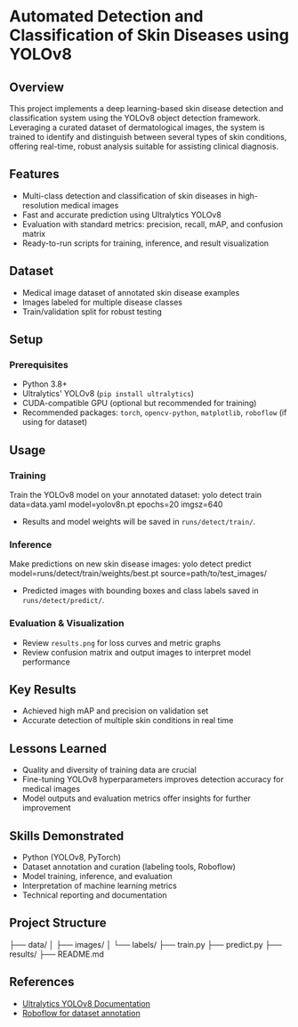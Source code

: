# Automated Detection and Classification of Skin Diseases using YOLOv8

## Overview
This project implements a deep learning-based skin disease detection and classification system using the YOLOv8 object detection framework. Leveraging a curated dataset of dermatological images, the system is trained to identify and distinguish between several types of skin conditions, offering real-time, robust analysis suitable for assisting clinical diagnosis.

## Features
- Multi-class detection and classification of skin diseases in high-resolution medical images
- Fast and accurate prediction using Ultralytics YOLOv8
- Evaluation with standard metrics: precision, recall, mAP, and confusion matrix
- Ready-to-run scripts for training, inference, and result visualization

## Dataset
- Medical image dataset of annotated skin disease examples
- Images labeled for multiple disease classes
- Train/validation split for robust testing

## Setup
### Prerequisites
- Python 3.8+
- Ultralytics' YOLOv8 (`pip install ultralytics`)
- CUDA-compatible GPU (optional but recommended for training)
- Recommended packages: `torch`, `opencv-python`, `matplotlib`, `roboflow` (if using for dataset)

## Usage

### Training
Train the YOLOv8 model on your annotated dataset:
yolo detect train data=data.yaml model=yolov8n.pt epochs=20 imgsz=640

- Results and model weights will be saved in `runs/detect/train/`.

### Inference
Make predictions on new skin disease images:
yolo detect predict model=runs/detect/train/weights/best.pt source=path/to/test_images/

- Predicted images with bounding boxes and class labels saved in `runs/detect/predict/`.

### Evaluation & Visualization
- Review `results.png` for loss curves and metric graphs
- Review confusion matrix and output images to interpret model performance

## Key Results
- Achieved high mAP and precision on validation set
- Accurate detection of multiple skin conditions in real time

## Lessons Learned
- Quality and diversity of training data are crucial
- Fine-tuning YOLOv8 hyperparameters improves detection accuracy for medical images
- Model outputs and evaluation metrics offer insights for further improvement

## Skills Demonstrated
- Python (YOLOv8, PyTorch)
- Dataset annotation and curation (labeling tools, Roboflow)
- Model training, inference, and evaluation
- Interpretation of machine learning metrics
- Technical reporting and documentation

## Project Structure
├── data/
│ ├── images/
│ └── labels/
├── train.py
├── predict.py
├── results/
├── README.md

## References
- [Ultralytics YOLOv8 Documentation](https://docs.ultralytics.com/)
- [Roboflow for dataset annotation](https://roboflow.com/)

